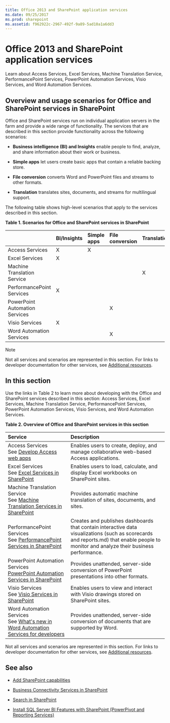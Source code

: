 ```yaml
---
title: Office 2013 and SharePoint application services
ms.date: 09/25/2017
ms.prod: sharepoint
ms.assetid: f962922c-2967-492f-9a89-5ad10a1a6dd3
---
```



# Office 2013 and SharePoint application services
Learn about Access Services, Excel Services, Machine Translation Service, PerformancePoint Services, PowerPoint Automation Services, Visio Services, and Word Automation Services.
## Overview and usage scenarios for Office and SharePoint services in SharePoint
<a name="bkmk_servicesOverview"> </a>

Office and SharePoint services run on individual application servers in the farm and provide a wide range of functionality. The services that are described in this section provide functionality across the following scenarios:
  
    
    

- **Business intelligence (BI) and Insights** enable people to find, analyze, and share information about their work or business.
    
  
- **Simple apps** let users create basic apps that contain a reliable backing store.
    
  
- **File conversion** converts Word and PowerPoint files and streams to other formats.
    
  
- **Translation** translates sites, documents, and streams for multilingual support.
    
  
The following table shows high-level scenarios that apply to the services described in this section.
  
    
    

**Table 1. Scenarios for Office and SharePoint services in SharePoint**


||**BI/Insights**|**Simple apps**|**File conversion**|**Translation**|
|:-----|:-----|:-----|:-----|:-----|
|Access Services  <br/> |X  <br/> |X  <br/> |||
|Excel Services  <br/> |X  <br/> ||||
|Machine Translation Service  <br/> ||||X  <br/> |
|PerformancePoint Services  <br/> |X  <br/> ||||
|PowerPoint Automation Services  <br/> |||X  <br/> ||
|Visio Services  <br/> |X  <br/> ||||
|Word Automation Services  <br/> |||X  <br/> ||
   

> [!NOTE]
> Not all services and scenarios are represented in this section. For links to developer documentation for other services, see  [Additional resources](#bkmk_Resources). 
  
    
    


## In this section
<a name="bkmk_inThisSection"> </a>

Use the links in Table 2 to learn more about developing with the Office and SharePoint services described in this section: Access Services, Excel Services, Machine Translation Service, PerformancePoint Services, PowerPoint Automation Services, Visio Services, and Word Automation Services. 
  
    
    

**Table 2. Overview of Office and SharePoint services in this section**


|**Service**|**Description**|
|:-----|:-----|
|Access Services  <br/> See  [Develop Access web apps](develop-access-web-apps.md) <br/> |Enables users to create, deploy, and manage collaborative web-based Access applications.  <br/> |
|Excel Services  <br/> See  [Excel Services in SharePoint](excel-services-in-sharepoint.md) <br/> |Enables users to load, calculate, and display Excel workbooks on SharePoint sites.  <br/> |
|Machine Translation Service  <br/> See  [Machine Translation Services in SharePoint](machine-translation-services-in-sharepoint.md) <br/> |Provides automatic machine translation of sites, documents, and sites.  <br/> |
|PerformancePoint Services  <br/> See  [PerformancePoint Services in SharePoint](performancepoint-services-in-sharepoint.md) <br/> |Creates and publishes dashboards that contain interactive data visualizations (such as scorecards and reports.md) that enable people to monitor and analyze their business performance.  <br/> |
|PowerPoint Automation Services  <br/>  [PowerPoint Automation Services in SharePoint](powerpoint-automation-services-in-sharepoint.md) <br/> |Provides unattended, server-side conversion of PowerPoint presentations into other formats.  <br/> |
|Visio Services  <br/> See  [Visio Services in SharePoint](visio-services-in-sharepoint.md) <br/> |Enables users to view and interact with Visio drawings stored on SharePoint sites.  <br/> |
|Word Automation Services  <br/> See  [What's new in Word Automation Services for developers](what-s-new-in-word-automation-services-for-developers.md) <br/> |Provides unattended, server-side conversion of documents that are supported by Word.  <br/> |
   
Not all services and scenarios are represented in this section. For links to developer documentation for other services, see  [Additional resources](#bkmk_Resources).
  
    
    

## See also
<a name="bkmk_Resources"> </a>


-  [Add SharePoint capabilities](add-sharepoint-capabilities.md)
    
  
-  [Business Connectivity Services in SharePoint](business-connectivity-services-in-sharepoint.md)
    
  
-  [Search in SharePoint](search-in-sharepoint.md)
    
  
-  [Install SQL Server BI Features with SharePoint (PowerPivot and Reporting Services)](http://msdn.microsoft.com/en-us/library/hh231671)
    
  

